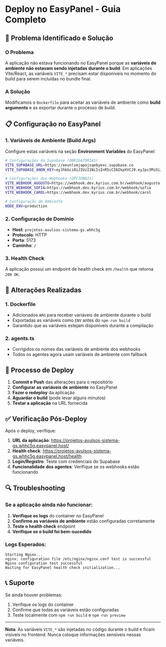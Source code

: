 # Deploy no EasyPanel - Guia Completo

## 🚨 Problema Identificado e Solução

### O Problema
A aplicação não estava funcionando no EasyPanel porque as **variáveis de ambiente não estavam sendo injetadas durante o build**. Em aplicações Vite/React, as variáveis `VITE_*` precisam estar disponíveis no momento do build para serem incluídas no bundle final.

### A Solução
Modificamos o `Dockerfile` para aceitar as variáveis de ambiente como **build arguments** e as exportar durante o processo de build.

## 📋 Configuração no EasyPanel

### 1. Variáveis de Ambiente (Build Args)
Configure estas variáveis na seção **Environment Variables** do EasyPanel:

```bash
# Configurações do Supabase (OBRIGATÓRIAS)
VITE_SUPABASE_URL=https://eevnlsmjapojsqebyexc.supabase.co
VITE_SUPABASE_ANON_KEY=eyJhbGciOiJIUzI1NiIsInR5cCI6IkpXVCJ9.eyJpc3MiOiJzdXBhYmFzZSIsInJlZiI6ImVldm5sc21qYXBvanNxZWJ5ZXhjIiwicm9sZSI6ImFub24iLCJpYXQiOjE3NTE4MjY4MDksImV4cCI6MjA2NzQwMjgwOX0.9lVwbskR1e7d83E6ScqGfVaXC1PfbiNz18jzCDhXX5I

# Configurações dos Webhooks (OPCIONAIS)
VITE_WEBHOOK_AUGUSTO=https://webhook.dev.kyrius.com.br/webhook/augusto
VITE_WEBHOOK_SOFIA=https://webhook.dev.kyrius.com.br/webhook/sofia
VITE_WEBHOOK_CAROL=https://webhook.dev.kyrius.com.br/webhook/carol

# Configuração de Ambiente
NODE_ENV=production
```

### 2. Configuração de Domínio
- **Host**: `projetos-avulsos-sistema-gs.whhc5g`
- **Protocolo**: HTTP
- **Porta**: 5173
- **Caminho**: `/`

### 3. Health Check
A aplicação possui um endpoint de health check em `/health` que retorna `200 OK`.

## 🔧 Alterações Realizadas

### 1. Dockerfile
- Adicionados `ARG` para receber variáveis de ambiente durante o build
- Exportadas as variáveis como `ENV` antes do `npm run build`
- Garantido que as variáveis estejam disponíveis durante a compilação

### 2. agents.ts
- Corrigidos os nomes das variáveis de ambiente dos webhooks
- Todos os agentes agora usam variáveis de ambiente com fallback

## 🚀 Processo de Deploy

1. **Commit e Push** das alterações para o repositório
2. **Configurar as variáveis de ambiente** no EasyPanel
3. **Fazer o redeploy** da aplicação
4. **Aguardar o build** (pode levar alguns minutos)
5. **Testar a aplicação** na URL fornecida

## ✅ Verificação Pós-Deploy

Após o deploy, verifique:

1. **URL da aplicação**: https://projetos-avulsos-sistema-gs.whhc5g.easypanel.host/
2. **Health check**: https://projetos-avulsos-sistema-gs.whhc5g.easypanel.host/health
3. **Login/Registro**: Teste com credenciais do Supabase
4. **Funcionalidade dos agentes**: Verifique se os webhooks estão funcionando

## 🔍 Troubleshooting

### Se a aplicação ainda não funcionar:

1. **Verifique os logs** do container no EasyPanel
2. **Confirme as variáveis de ambiente** estão configuradas corretamente
3. **Teste o health check** endpoint
4. **Verifique se o build foi bem-sucedido**

### Logs Esperados:
```
Starting Nginx...
nginx: configuration file /etc/nginx/nginx.conf test is successful
Nginx configuration test successful
Waiting for EasyPanel health check initialization...
```

## 📞 Suporte

Se ainda houver problemas:
1. Verifique os logs do container
2. Confirme que todas as variáveis estão configuradas
3. Teste localmente com `npm run build` e `npm run preview`

---

**Nota**: As variáveis `VITE_*` são injetadas no código durante o build e ficam visíveis no frontend. Nunca coloque informações sensíveis nessas variáveis.